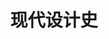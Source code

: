 ---
pageName: examination
title: 现代设计史
period: 2017年1月
courseID: "05424"
description: 本试卷分为两部分，满分100分，考试时间150分钟。<br />第一部分为选择题，1页至2页，共2页。应考者必须按试题顺序在 “答题卡” 上按要求填涂，答在试卷上无效。<br />第二部分为非选择题，3页至3页，共1页。应考者必须按试题顺序在 “答题卡” 上作答，答在试卷上无效。
sections:
  - title: 选择题（共15分）
    topics: 
      - title: 单项选择题（本大题共 15 小题，每小题 1 分，共 15 分）<br />在每小题列出的四个备选项中只有一个是符合题目要求的，请将其选出并将“答题卡”的相应代码涂黑。错涂、多涂或未涂均无分。
        quetions: 
          - title: 《为真实世界的设计》的作者是
            type: radio
            options:
              - answer: 沙利文
                isTrue: false
              - answer: 赖特
                isTrue: false
              - answer: 巴巴纳克
                isTrue: true
              - answer: 柯布西耶
                isTrue: false
          - title: 为“工艺美术”运动奠延了风格特征的建筑是
            type: radio
            options:
              - answer: 布兰登堡城门
                isTrue: false
              - answer: 水晶宫
                isTrue: false
              - answer: 威斯特敏斯特宫
                isTrue: false
              - answer: 红屋
                isTrue: true
          - title: 准确的说，“新艺术”运动是
            type: radio
            options:
              - answer: 一种风格
                isTrue: false
              - answer: 同一种装饰
                isTrue: false
              - answer: 一场运动
                isTrue: true
              - answer: 同一种流派
                isTrue: false
          - title: “新艺术”运动中最具极端的代表人物是
            type: radio
            options:
              - answer: 萨默尔
                isTrue: false
              - answer: 高蒂
                isTrue: true
              - answer: 维尔德
                isTrue: false
              - answer: 马金托什
                isTrue: false
          - title: “中国剧院”的设计风格是
            type: radio
            options:
              - answer: 后现代风格
                isTrue: false
              - answer: 现代风格
                isTrue: false
              - answer: 国际风格
                isTrue: false
              - answer: 好莱坞风格
                isTrue: true
          - title: 包豪斯的创建人是
            type: radio
            options:
              - answer: 米斯
                isTrue: false
              - answer: 维尔德
                isTrue: false
              - answer: 格罗佩斯
                isTrue: true
              - answer: 穆特休斯
                isTrue: false
          - title: 曾经出现在美国最重要的杂志《时代》杂志的封面上的设计师是
            type: radio
            options:
              - answer: 沃尔特·提格
                isTrue: false
              - answer: 雷蒙·罗维
                isTrue: true
              - answer: 盖迪斯
                isTrue: false
              - answer: 德莱佛斯
                isTrue: false
          - title: 战后设计在新技术与材料上的重大转折是用什么材料取代金属？
            type: radio
            options:
              - answer: 合成板材
                isTrue: false
              - answer: 塑料
                isTrue: true
              - answer: 合成纤维
                isTrue: false
              - answer: 合成橡胶
                isTrue: false
          - title: 作为对国际主义建筑风格的回应，在平面设计上出现的风格是
            type: radio
            options:
              - answer: 德国国际主义风格
                isTrue: false
              - answer: 美国国际主义风格
                isTrue: false
              - answer: 瑞士国际主义风格
                isTrue: true
              - answer: 日本国际主义风格
                isTrue: false
          - title: 德国包豪斯发起的现代主义设计运动到美国之后转变成的风格是
            type: radio
            options:
              - answer: 国际主义风格
                isTrue: true
              - answer: 后现代主义风格
                isTrue: false
              - answer: 新古典主义风格
                isTrue: false
              - answer: 高科技风格
                isTrue: false
          - title: 二战后德国将科学和艺术的结合转向单纯的科学立场上来的设计学院是
            type: radio
            options:
              - answer: 包豪斯
                isTrue: false
              - answer: 魏玛设计学院
                isTrue: false
              - answer: 乌尔姆设计学院
                isTrue: true
              - answer: 迪索设计学院
                isTrue: false
          - title: 1972年美国普鲁蒂艾戈建筑群被政府炸毁，哪位后现代理论家将该事件看作现代主义设计的死亡，后现代主义设计的诞生？
            type: radio
            options:
              - answer: 詹克斯
                isTrue: true
              - answer: 格利夫斯
                isTrue: false
              - answer: 穆尔
                isTrue: false
              - answer: 温图利
                isTrue: false
          - title: 建筑设计师盖里和艾什曼的设计风恪是
            type: radio
            options:
              - answer: “高科技”风格
                isTrue: false
              - answer: 现代主义
                isTrue: false
              - answer: 解构主义
                isTrue: true
              - answer: “减少主义风格”
                isTrue: false
          - title: 出版了《人体度量》的设计师是
            type: radio
            options:
              - answer: 盖迪斯
                isTrue: false
              - answer: 德莱佛斯
                isTrue: true
              - answer: 沃尔特·提格
                isTrue: false
              - answer: 雷蒙·罗维
                isTrue: false
          - title: 机械美学的重要奠基人是
            type: radio
            options:
              - answer: 柯布西耶
                isTrue: true
              - answer: 格罗佩斯
                isTrue: false
              - answer: 米斯
                isTrue: false
              - answer: 赖特
                isTrue: false
  - title: 非选择题（共85分）
    topics: 
      - title: 填空题（本大题共 5 小题，每小题 2 分，共 10 分）<br />请在 “答题卡” 的试题序号后填上正确答案，错填、不填均无分。
        quetions: 
          - title: 英国工艺美术运动的思想奠基人是________，最重要的设计家是________。
            type: text
            answer: 拉·斯金|莫里斯
          - title: “新艺术”运动直线派代表有苏格兰的设计集团________、奥地利________以及德国“青年风格”。
            type: text
            answer: 格拉斯哥四人|分离派
          - title: 具有粗野主义特点的现代主义设计大师________，在60年代设计了宗教建筑________，如同一 座表现主义的雕塑。
            type: text
            answer: 柯布西耶|朗香教堂
          - title: 二战前最重要的设计展览是1939年在________举办的世界博览会，这是美国________风格的一次最大最集中的展览。
            type: text
            answer: 纽约|流线型
          - title: 后现代主义设计家温图利非常注重理论研究，他出版了《________》和《________》，里面提出他的后现代主义原则。
            type: text
            answer: 建筑中的复杂性与矛盾性|从拉斯维加斯学习
      - title: 判断改错题（本大题共 5 小题，每小题 4 分，共 20 分）<br />判断下列各题划线处的正误，在 “答题卡” 的试题序号后，正确的划上 “√”, 错误的划上 “X”,	并改正错误。
        quetions: 
          - title: 工业革命最早源于<u>美国</u>。
            type: yesOrNo
            isTrue: false
            answer: 英国
          - title: 法国的“新艺术”运动在平面设计上最具影响力的是<u>捷克青年设计家穆卡</u>。
            type: yesOrNo
            isTrue: true
            answer: 
          - title: 美国的“装饰艺术”运动集中在建筑设计和建筑相关的室内设计、家居设计、家居用品上。
            type: yesOrNo
            isTrue: true
            answer: 
          - title: 从意识形态上看，设计上的后现代主义是<u>现代主义、国际主义</u>设计的 一 种装饰性发展。
            type: yesOrNo
            isTrue: true
            answer: 
          - title: <u>美国</u>早期重要的工业设计大师有<u>罗维、提格、德莱弗斯、盖迪斯、米斯</u>等。
            type: yesOrNo
            isTrue: false
            answer: 没有米斯
      - title: 简答题（本大题共 4 小题，每小题7分，共 28 分）
        quetions: 
          - title: 简述工艺美术运动风格特点。
            type: textarea
            answer: (1)强调手工艺，明确反对机械化生产；(2分）<br />(2)反对维多利亚风格和其他各种古典传统风格；(1分）<br />(3)提倡哥特式风格和其它中世纪风格；(2分）<br />(4)主张设计的诚实，反对华而不实；(1分）<br />(5)提倡自然主义，东方装饰。(1分）
          - title: 简述有计划废止制度及其后果。
            type: textarea
            answer: 20世纪20-30年代，是由通用汽车总裁斯隆和设计师厄尔提出。(2分）在设计上考虑产品几年间不断的更新，造成有计划地样式老化过程，实质是市场促销方式。(3分）它导致了资源浪费，遭到批评。(2分）
          - title: 简述在形式上影响装饰艺术运动的几种因素。
            type: textarea
            answer: (1)埃及等古代装饰风格的借鉴。(2分）<br />(2)原始艺术的影响。(1分）<br />(3)简单的几何外形。(1分）<br />(4)舞台艺术的影响，(1分）<br />(5)汽车的影响，(1分）<br />(6)形成自己独特的色彩系列。(1分）
          - title: 简述微电子风格。
            type: textarea
            answer: 它属于高科技风格，是电子时代由于大量电子产品而出现的新风格。(2分）该风格把功能、材料、人体工程学、与微技术统一 ，达到良好功能和形式效果。(3 分） 具有超薄超小、轻便、多功能而造型简单的特点。(2分）
      - title: 论述题（本大题共 2 小题，第 30 小题 14 分，第 31 小题 13 分，共 27 分）
        quetions: 
          - title: 试述国际主义风格与现代主义风格的异同。
            type: textarea
            answer: 相同之处：<br />现代主义设计战后在美国发展成为国际主义风格，两者是同源的。(3分）设计风格上一 脉相承，都具有形式简单、反装饰、理性系统化的特点。(2 分） 七八十年代受到后现代主义的挑战。(2分）<br />不同之处：<br />现代主义设计有社会和民主主义色彩，功能第一 ，为大众服务，是进步的。(4 分） 国际主义风格是形式主义，大众性被抛弃，是商业形式追求。(3分）。
          - title: 试述新艺术运动的派别以及主要国家的人物及成就。
            type: textarea
            answer: 新艺术运动分为曲线派和直线派。(3分）<br />曲线派代表国家有： (5分－－－－能列举出三个国家的部分人员和成就即可得分）<br /><span class="pl-1"></span>法国：<br /><span class="pl-2"></span>萨穆尔宾开办新艺术之家<br /><span class="pl-2"></span>六人集团的吉马德设计了巴黎地铁入口<br /><span class="pl-2"></span>南斯的盖勒进行玻璃装饰与家具设计；<br /><span class="pl-1"></span>比利时：<br /><span class="pl-2"></span>威尔德成立自由美学社、成立魏玛工艺美术学校成为德国工业同盟创始人之一 ；<br /><span class="pl-2"></span>博唯从事室内设计与家具；<br /><span class="pl-2"></span>霍塔设计了霍塔公馆和塔赛勒饭店。<br /><span class="pl-1"></span>西班牙：高蒂设计了文森公寓、圣家族教堂等<br />直线派代表国家有： (5分－－－－能列举出三个国家的部分人员和成就即可得分）<br /><span class="pl-1"></span>英国：格拉斯哥四人组，麦金托什设计了高背椅、杨柳茶社等。<br /><span class="pl-1"></span>奥地利：分离派的代表人物有瓦格纳、霍夫曼；代表作是斯托克列宫。<br /><span class="pl-1"></span>德国青年风格：德国设计之父贝伦斯设计了AEG厂房。
---